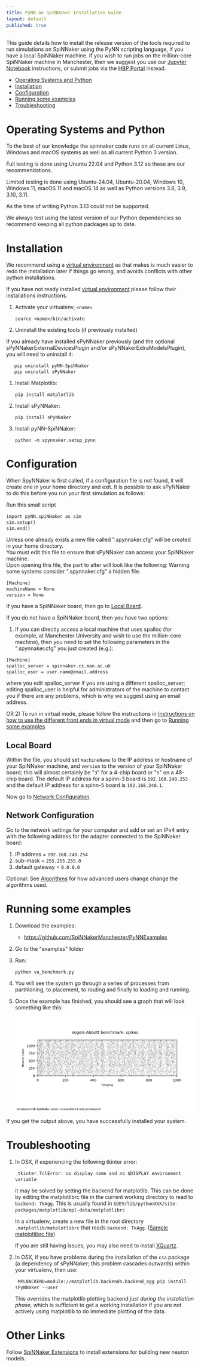 ```yaml
---
title: PyNN on SpiNNaker Installation Guide
layout: default
published: true
---
```


This guide details how to install the release version of the tools required to run simulations on SpiNNaker using the PyNN scripting language, if you have a local SpiNNaker machine.
If you wish to run jobs on the million-core SpiNNaker machine in Manchester, then we suggest you use our [Jupyter Notebook](/latest/jupyter) instructions, or submit jobs via the [HBP Portal](/latest/hbp_portal) instead.

* [Operating Systems and Python](#Python)
* [Installation](#Installation)
* [Configuration](#Configuration)
* [Running some examples](#Examples)
* [Troubleshooting](#Trouble)

# <a name="Python"></a> Operating Systems and Python
To the best of our knowledge the spinnaker code runs on all current Linux, Windows and macOS systems as well as all current Python 3 version.

Full testing is done using Ununtu 22.04 and Python 3.12 so these are our recommendations.

Limited testing is done using Ubuntu-24.04, Ubuntu-20.04, Windows 10, Windows 11, macOS 11 and macOS 14 as well as Python versions 3.8, 3.9, 3.10, 3.11.

As the time of writing Python 3.13 could not be supported.

We always test using the latest version of our Python dependencies so recommend keeping all python packages up to date.

# <a name="Installation"></a> Installation
We recommend using a [virtual environment](https://virtualenv.pypa.io/en/latest/) as that makes is much easier to redo the installation later if things go wrong, and avoids conflicts with other python installations.

If you have not ready installed [virtual environment](https://virtualenv.pypa.io/en/latest/) please follow their installations instructions.

1. Activate your virtualenv, `<name>`

       source <name>/bin/activate

1. Uninstall the existing tools (if previously installed)

If you already have installed sPyNNaker previously (and the optional sPyNNakerExternalDevicesPlugin and/or sPyNNakerExtraModelsPlugin), you will need to uninstall it:

       pip uninstall pyNN-SpiNNaker
       pip uninstall sPyNNaker

1. Install Matplotlib:

       pip install matplotlib

1. Install sPyNNaker:

       pip install sPyNNaker

1. Install pyNN-SpiNNaker:

       python -m spynnaker.setup_pynn

# <a name="Configuration"></a> Configuration

When SpyNNaker is first called, if a configuration file is not found, it will create one in your home directory and exit.
It is possible to ask sPyNNaker to do this before you run your first simulation as follows:

Run this small script

    import pyNN.spiNNaker as sim
    sim.setup()
    sim.end()

Unless one already exists a new file called ".spynnaker.cfg" will be created in your home directory.  
You must edit this file to ensure that sPyNNaker can access your SpiNNaker machine.  
Upon opening this file, the part to alter will look like the following:
Warning some systems consider ".spynnaker.cfg" a hidden file.

```
[Machine]
machineName = None
version = None
```

If you have a SpiNNaker board, then go to [Local Board](#LocalBoard).

If you do not have a SpiNNaker board, then you have two options:

1) If you can directly access a local machine that uses spalloc (for example, at Manchester University and wish to use the million-core machine), then you need to set the following parameters in the ".spynnaker.cfg" you just created (e.g.):

```
[Machine]
spalloc_server = spinnaker.cs.man.ac.uk
spalloc_user = user.name@email.address
```

where you edit spalloc_server if you are using a different spalloc_server; editing spalloc_user is helpful for administrators of the machine to contact you if there are any problems, which is why we suggest using an email address.

OR 2) To run in virtual mode, please follow the instructions in [Instructions on how to use the different front ends in virtual mode](https://spinnakermanchester.github.io) and then go to [Running some examples](#Examples).

## <a name="LocalBoard"></a> Local Board

Within the file, you should set `machineName` to the IP address or hostname of your SpiNNaker machine, and `version` to the version of your SpiNNaker board; this will almost certainly be "`3`" for a 4-chip board or "`5`" on a 48-chip board. The default IP address for a spinn-3 board is `192.168.240.253` and the default IP address for a spinn-5 board is `192.168.240.1`.

Now go to [Network Configuration](#NetworkConfiguration).

## <a name="NetworkConfiguration"></a> Network Configuration

Go to the network settings for your computer and add or set an IPv4 entry with the following address for the adapter connected to the SpiNNaker board:

 1. IP address = `192.168.240.254`
 2. sub-mask = `255.255.255.0`
 3. default gateway = `0.0.0.0`


Optional: See [Algorithms](/common_pages/Algorithms.html) for how advanced users change change the algorithms used.

# <a name="Examples"></a> Running some examples
1. Download the examples:

    * https://github.com/SpiNNakerManchester/PyNNExamples

1. Go to the "examples" folder
1. Run:

       python va_benchmark.py

1. You will see the system go through a series of processes from partitioning, to placement, to routing and finally to loading and running.
1. Once the example has finished, you should see a graph that will look something like this:

   ![VABenchmarkSpikes](spynnaker/6.0.0/vabenchmark8_v6.png)

If you get the output above, you have successfully installed your system.

# <a name="Trouble"></a> Troubleshooting

<!--
1. If on Windows you experience the error:

       **UnicodeDecodeError: 'ascii' codec can't decode byte 0xb0 in position 1: ordinal not in range(128)**

   Then to solve it, edit `C:\Python27\Lib\mimetypes.py` and add these codes:

   ```python
   if sys.getdefaultencoding() != 'gbk':
       reload(sys)
       sys.setdefaultencoding('gbk')
   ```

   before the following line:

   ```python
   default_encoding = sys.getdefaultencoding()
   ```
-->
1. In OSX, if experiencing the following tkinter error:

       _tkinter.TclError: no display name and no $DISPLAY environment variable

    it may be solved by setting the backend for matplotlib. This can be done by editing the matplotlibrc file in the current working directory to read to ```backend: TkAgg```. This is usually found in `$DEV/lib/pythonXXX/site-packages/matplotlib/mpl-data/matplotlibrc`

    In a virtualenv, create a new file in the root directory ```.matplotlib/matplotlibrc``` that reads ```backend: TkAgg```. ([Sample matplotlibrc file](https://matplotlib.org/_static/matplotlibrc))

    If you are still having issues, you may also need to install [XQuartz](https://www.xquartz.org/).

2. In OSX, if you have problems during the installation of the `csa` package (a dependency of sPyNNaker; this problem cascades outwards) within your virtualenv, then use:

        MPLBACKEND=module://matplotlib.backends.backend_agg pip install sPyNNaker --user

    This overrides the matplotlib plotting backend _just during the installation phase,_ which is sufficient to get a working installation if you are not actively using matplotlib to do immediate plotting of the data.

# <a name="Links"></a> Other Links

Follow [SpiNNaker Extensions](/latest/PyNNOnSpiNNakerExtensions.html) to install extensions for building new neuron models.

